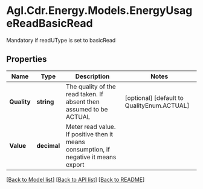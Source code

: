 # Agl.Cdr.Energy.Models.EnergyUsageReadBasicRead
Mandatory if readUType is set to basicRead

## Properties

Name | Type | Description | Notes
------------ | ------------- | ------------- | -------------
**Quality** | **string** | The quality of the read taken.  If absent then assumed to be ACTUAL | [optional] [default to QualityEnum.ACTUAL]
**Value** | **decimal** | Meter read value.  If positive then it means consumption, if negative it means export | 

[[Back to Model list]](../README.md#documentation-for-models) [[Back to API list]](../README.md#documentation-for-api-endpoints) [[Back to README]](../README.md)

